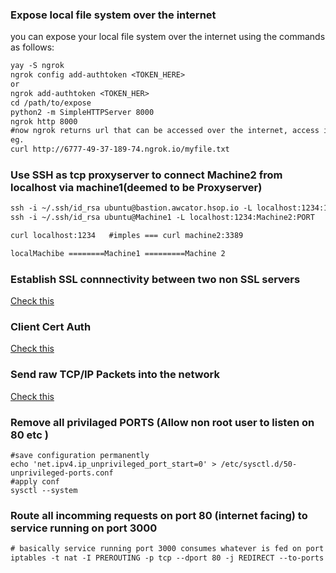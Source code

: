 ### Expose local file system over the internet
you can expose your local file system over the internet using the commands as follows:
```diff 
yay -S ngrok
ngrok config add-authtoken <TOKEN_HERE>
or
ngrok add-authtoken <TOKEN_HER>
cd /path/to/expose
python2 -m SimpleHTTPServer 8000
ngrok http 8000
#now ngrok returns url that can be accessed over the internet, access it using curl or browser
eg.
curl http://6777-49-37-189-74.ngrok.io/myfile.txt
```
### Use SSH as tcp proxyserver to connect Machine2 from localhost via machine1(deemed to be Proxyserver)
```diff
ssh -i ~/.ssh/id_rsa ubuntu@bastion.awcator.hsop.io -L localhost:1234:172.20.59.133:3389
ssh -i ~/.ssh/id_rsa ubuntu@Machine1 -L localhost:1234:Machine2:PORT

curl localhost:1234   #imples === curl machine2:3389

localMachibe ========Machine1 =========Machine 2
```

### Establish SSL connnectivity between two non SSL servers
[Check this](https://github.com/awcator/DevOpsJourneyWithArchLinux/blob/master/prometheus.md#mutal-sslconnectivity-between-non-ssl-premethus-and-non-ssl-nodeexportyer)

### Client Cert Auth
[Check this](https://github.com/awcator/DevOpsJourneyWithArchLinux/blob/master/ngnix.md#client-certificate-autherization)

### Send raw TCP/IP Packets into the network
[Check this ](https://github.com/awcator/DevOpsJourneyWithArchLinux/blob/master/wireshark/setup.md#to-send-raw-packets-into-the-network-this-can-be-used-to-test-tcp-behaviour)

### Remove all privilaged PORTS (Allow non root user to listen on 80 etc )
```
#save configuration permanently
echo 'net.ipv4.ip_unprivileged_port_start=0' > /etc/sysctl.d/50-unprivileged-ports.conf
#apply conf
sysctl --system
```
### Route all incomming requests on port 80 (internet facing) to service running on port 3000
```diff
# basically service running port 3000 consumes whatever is fed on port 80
iptables -t nat -I PREROUTING -p tcp --dport 80 -j REDIRECT --to-ports 3000
```
